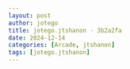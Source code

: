 ```yaml
---
layout: post
author: jotego
title: jotego.jtshanon - 3b2a2fa
date: 2024-12-14
categories: [Arcade, jtshanon]
tags: [jotego.jtshanon]
---
```


